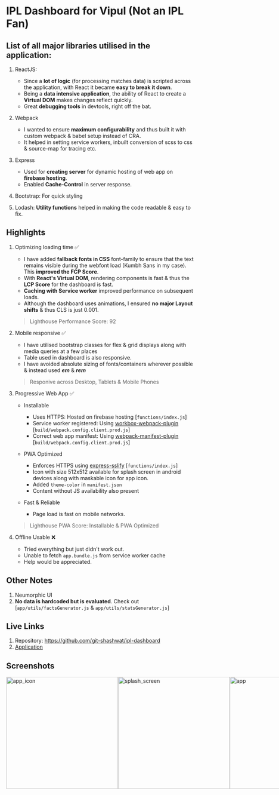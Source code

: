 # IPL Dashboard for Vipul (Not an IPL Fan)

## List of all major libraries utilised in the application:
1. ReactJS:
    + Since a **lot of logic** (for processing matches data) is scripted across the application, with React it became **easy to break it down**.
    + Being a **data intensive application**, the ability of React to create a **Virtual DOM** makes changes reflect quickly.
    + Great **debugging tools** in devtools, right off the bat.

2. Webpack
    + I wanted to ensure **maximum configurability** and thus built it with custom webpack & babel setup instead of CRA.
    + It helped in setting service workers, inbuilt conversion of scss to css & source-map for tracing etc. 

3. Express
    + Used for **creating server** for dynamic hosting of web app on **firebase hosting**.
    + Enabled **Cache-Control** in server response.

4. Bootstrap: For quick styling

5. Lodash: **Utility functions** helped in making the code readable & easy to fix.

## Highlights

1. Optimizing loading time ✅
    + I have added **fallback fonts in CSS** font-family to ensure that the text remains visible during the webfont load (Kumbh Sans in my case). This **improved the FCP Score**.
    + With **React's Virtual DOM**, rendering components is fast & thus the **LCP Score** for the dashboard is fast.
    + **Caching with Service worker** improved performance on subsequent loads.
    + Although the dashboard uses animations, I ensured **no major Layout shifts** & thus CLS is just 0.001.
    > Lighthouse Performance Score: 92

2. Mobile responsive ✅ 
    + I have utilised bootstrap classes for flex & grid displays along with media queries at a few places
    + Table used in dashboard is also responsive.
    + I have avoided absolute sizing of fonts/containers wherever possible & instead used ***em*** & ***rem***
    > Responive across Desktop, Tablets & Mobile Phones

3. Progressive Web App ✅
    + Installable
        - Uses HTTPS: Hosted on firebase hosting [`functions/index.js`]
        - Service worker registered: Using <a href="https://www.npmjs.com/package/workbox-webpack-plugin">workbox-webpack-plugin</a> [`build/webpack.config.client.prod.js`]
        - Correct web app manifest: Using <a href="https://www.npmjs.com/package/webpack-manifest-plugin">webpack-manifest-plugin</a> [`build/webpack.config.client.prod.js`]

    + PWA Optimized
        - Enforces HTTPS using <a href="https://www.npmjs.com/package/express-sslify">express-sslify</a> [`functions/index.js`]
        - Icon with size 512x512 available for splash screen in android devices along with maskable icon for app icon.
        - Added `theme-color` in `manifest.json`
        - Content without JS availability also present

    + Fast & Reliable
        - Page load is fast on mobile networks.
    >Lighthouse PWA Score: Installable & PWA Optimized

4. Offline Usable ❌ 
    + Tried everything but just didn't work out.
    + Unable to fetch `app.bundle.js` from service worker cache
    + Help would be appreciated.

## Other Notes
1. Neumorphic UI
2. **No data is hardcoded but is evaluated**. Check out [`app/utils/factsGenerator.js` & `app/utils/statsGenerator.js`]

## Live Links
1. Repository: https://github.com/git-shashwat/ipl-dashboard
2. <a href="https://atlan-task-d55a8.web.app/">Application</a>

## Screenshots
<div style="display: flex;">
    <img src="./screenshots/Screenshot_2020-10-19-13-44-46-58.png" alt="app_icon" width="300"/>
    <img src="./screenshots/Screenshot_2020-10-19-13-44-52-38.png" alt="splash_screen" width="300" />
    <img src="./screenshots/Screenshot_2020-10-19-13-45-05-38.png" alt="app" width="300" />
</div>
